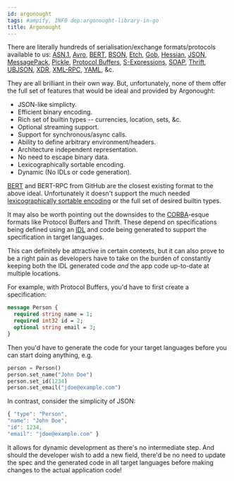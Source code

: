 ```yaml
---
id: argonought
tags: #ampify, INFO dep:argonought-library-in-go
title: Argonought
---
```


There are literally hundreds of serialisation/exchange formats/protocols
available to us: [ASN.1], [Avro], [BERT], [BSON], [Etch], [Gob], [Hessian],
[JSON], [MessagePack], [Pickle], [Protocol Buffers], [S-Expressions],
[SOAP], [Thrift], [UBJSON], [XDR], [XML-RPC], [YAML], &c.

They are all brilliant in their own way. But, unfortunately, none of them
offer the full set of features that would be ideal and provided by Argonought:

* JSON-like simplicty.
* Efficient binary encoding.
* Rich set of builtin types -- currencies, location, sets, &c.
* Optional streaming support.
* Support for synchronous/async calls.
* Ability to define arbitrary environment/headers.
* Architecture independent representation.
* No need to escape binary data.
* Lexicographically sortable encoding.
* Dynamic (No IDLs or code generation).

[BERT] and BERT-RPC from GitHub are the closest existing format to the above
ideal. Unfortunately it doesn't support the much needed [lexicographically
sortable encoding](/item.argonought-lexicographically-sortable-representation-of-numbers)
or the full set of desired builtin types.

It may also be worth pointing out the downsides to the [CORBA](http://en.wikipedia.org/wiki/Common_Object_Request_Broker_Architecture)-esque
formats like Protocol Buffers and Thrift. These depend on specifications
being defined using an [IDL](http://en.wikipedia.org/wiki/Interface_description_language) and code
being generated to support the specification in target languages.

This can definitely be attractive in certain contexts, but it can also prove
to be a right pain as developers have to take on the burden of constantly
keeping both the IDL generated code *and* the app code up-to-date at
multiple locations.

For example, with Protocol Buffers, you'd have to first create a
specification:

  ```protobuf
message Person {
    required string name = 1;
    required int32 id = 2;
    optional string email = 3;
}
```

Then you'd have to generate the code for your target languages before you
can start doing anything, e.g.

  ```python
person = Person()
person.set_name("John Doe")
person.set_id(1234)
person.set_email("jdoe@example.com")
```

In contrast, consider the simplicity of JSON:

  ```javascript
{ "type": "Person",
  "name": "John Doe",
  "id": 1234,
  "email": "jdoe@example.com" }
```

It allows for dynamic development as there's no intermediate step. And
should the developer wish to add a new field, there'd be no need to update
the spec and the generated code in all target languages before making
changes to the actual application code!

[ASN.1]: http://en.wikipedia.org/wiki/Abstract_Syntax_Notation_One
[Avro]: http://hadoop.apache.org/avro/docs/current/
[BERT]: http://bert-rpc.org/
[BSON]: http://www.mongodb.org/display/DOCS/BSON
[Etch]: https://cwiki.apache.org/ETCH/
[Gob]: http://golang.org/pkg/gob/
[Hessian]: http://hessian.caucho.com/doc/hessian-overview.xtp
[JSON]: http://www.json.org/
[MessagePack]: http://msgpack.sourceforge.net/
[Pickle]: http://docs.python.org/library/pickle.html
[Protocol Buffers]: http://code.google.com/p/protobuf/
[S-Expressions]: http://en.wikipedia.org/wiki/S-expression
[SOAP]: http://www.w3.org/TR/soap/
[Thrift]: http://incubator.apache.org/thrift/
[UBJSON]: http://ubjson.org/
[XDR]: http://www.rfc-editor.org/rfc/rfc4506.txt
[XML-RPC]: http://www.xmlrpc.com/
[YAML]: http://www.yaml.org/